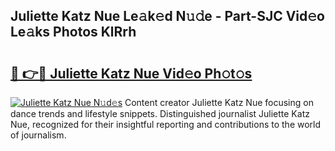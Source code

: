 ## Juliette Katz Nue Le𝚊k𝚎d N𝚞𝚍e - Part-SJC Vid𝚎o Le𝚊ks Photos KlRrh

# <h2><a href="http://fb392h2.evod.top/?m=Juliette+Katz+Nue">🔗 👉🔴 Juliette Katz Nue Vid𝚎o Ph𝚘t𝚘s</a></h2>

[![Juliette Katz Nue N𝚞d𝚎s](https://i.imgur.com/8V9OHl7.gif)](http://fb392h2.evod.top/?m=Juliette+Katz+Nue)
Content creator Juliette Katz Nue focusing on dance trends and lifestyle snippets. Distinguished journalist Juliette Katz Nue, recognized for their insightful reporting and contributions to the world of journalism. 
